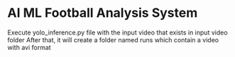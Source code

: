 # AI ML Football Analysis System
Execute yolo_inference.py file with the input video that exists in input video folder
After that, it will create a folder named runs which contain a video with avi format
